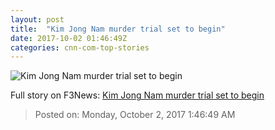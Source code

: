 ```yaml
---
layout: post
title:  "Kim Jong Nam murder trial set to begin"
date: 2017-10-02 01:46:49Z
categories: cnn-com-top-stories
---
```


![Kim Jong Nam murder trial set to begin](http://i2.cdn.cnn.com/cnnnext/dam/assets/170727100623-kim-jong-nam-suspects-split-super-tease.jpg)




Full story on F3News: [Kim Jong Nam murder trial set to begin](http://www.f3nws.com/n/gjWuUG)

> Posted on: Monday, October 2, 2017 1:46:49 AM
